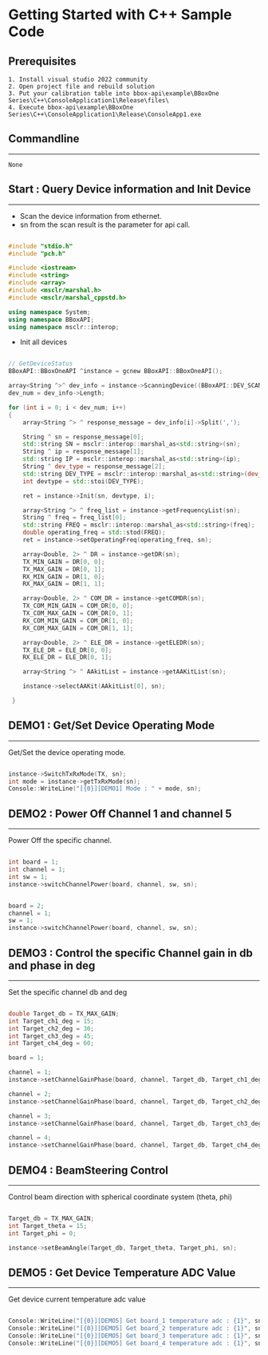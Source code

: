 # Getting Started with C++ Sample Code

## Prerequisites

    1. Install visual studio 2022 community
    2. Open project file and rebuild solution
    3. Put your calibration table into bbox-api\example\BBoxOne Series\C++\ConsoleApplication1\Release\files\
    4. Execute bbox-api\example\BBoxOne Series\C++\ConsoleApplication1\Release\ConsoleApp1.exe

## Commandline

---
    None

## Start : Query Device information and Init Device

---

- Scan the device information from ethernet.
- sn from the scan result is the parameter for api call.

```C++

#include "stdio.h"
#include "pch.h"

#include <iostream>
#include <string>
#include <array>
#include <msclr/marshal.h>
#include <msclr/marshal_cppstd.h>

using namespace System;
using namespace BBoxAPI;
using namespace msclr::interop;

```

- Init all devices

```C++

// GetDeviceStatus
BBoxAPI::BBoxOneAPI ^instance = gcnew BBoxAPI::BBoxOneAPI();

array<String ^>^ dev_info = instance->ScanningDevice((BBoxAPI::DEV_SCAN_MODE)0);
dev_num = dev_info->Length;

for (int i = 0; i < dev_num; i++)
{
    array<String ^> ^ response_message = dev_info[i]->Split(','); 

    String ^ sn = response_message[0];
    std::string SN = msclr::interop::marshal_as<std::string>(sn);
    String ^ ip = response_message[1];
    std::string IP = msclr::interop::marshal_as<std::string>(ip);
    String ^ dev_type = response_message[2];
    std::string DEV_TYPE = msclr::interop::marshal_as<std::string>(dev_type);
    int devtype = std::stoi(DEV_TYPE);

    ret = instance->Init(sn, devtype, i);

    array<String ^> ^ freq_list = instance->getFrequencyList(sn);
    String ^ freq = freq_list[0];
    std::string FREQ = msclr::interop::marshal_as<std::string>(freq);
    double operating_freq = std::stod(FREQ);
    ret = instance->setOperatingFreq(operating_freq, sn);

    array<Double, 2> ^ DR = instance->getDR(sn);
    TX_MIN_GAIN = DR[0, 0];
    TX_MAX_GAIN = DR[0, 1];
    RX_MIN_GAIN = DR[1, 0];
    RX_MAX_GAIN = DR[1, 1];

    array<Double, 2> ^ COM_DR = instance->getCOMDR(sn);
    TX_COM_MIN_GAIN = COM_DR[0, 0];
    TX_COM_MAX_GAIN = COM_DR[0, 1];
    RX_COM_MIN_GAIN = COM_DR[1, 0];
    RX_COM_MAX_GAIN = COM_DR[1, 1];

    array<Double, 2> ^ ELE_DR = instance->getELEDR(sn);
    TX_ELE_DR = ELE_DR[0, 0];
    RX_ELE_DR = ELE_DR[0, 1];

    array<String ^> ^ AAkitList = instance->getAAKitList(sn);

    instance->selectAAKit(AAkitList[0], sn);

 }

```

## DEMO1 : Get/Set Device Operating Mode

---
Get/Set the device operating mode.

```C++

instance->SwitchTxRxMode(TX, sn);
int mode = instance->getTxRxMode(sn);
Console::WriteLine("[{0}][DEMO1] Mode : " + mode, sn);

```

## DEMO2 : Power Off Channel 1 and channel 5

---
Power Off the specific channel.

```C++

int board = 1;
int channel = 1;
int sw = 1;
instance->switchChannelPower(board, channel, sw, sn);


board = 2;
channel = 1;
sw = 1;
instance->switchChannelPower(board, channel, sw, sn);

```

## DEMO3 : Control the specific Channel gain in db and phase in deg

---
Set the specific channel db and deg

```C++

double Target_db = TX_MAX_GAIN;
int Target_ch1_deg = 15;
int Target_ch2_deg = 30;
int Target_ch3_deg = 45;
int Target_ch4_deg = 60;

board = 1;

channel = 1;
instance->setChannelGainPhase(board, channel, Target_db, Target_ch1_deg, sn);

channel = 2;
instance->setChannelGainPhase(board, channel, Target_db, Target_ch2_deg, sn);

channel = 3;
instance->setChannelGainPhase(board, channel, Target_db, Target_ch3_deg, sn);

channel = 4;
instance->setChannelGainPhase(board, channel, Target_db, Target_ch4_deg, sn);

```

## DEMO4 : BeamSteering Control

---
Control beam direction with spherical coordinate system (theta, phi)

```C++

Target_db = TX_MAX_GAIN;
int Target_theta = 15;
int Target_phi = 0;

instance->setBeamAngle(Target_db, Target_theta, Target_phi, sn);

```

## DEMO5 : Get Device Temperature ADC Value

---
Get device current temperature adc value

```C++

Console::WriteLine("[{0}][DEMO5] Get board_1 temperature adc : {1}", sn, instance->getTemperatureADC(sn)[0]);
Console::WriteLine("[{0}][DEMO5] Get board_2 temperature adc : {1}", sn, instance->getTemperatureADC(sn)[1]);
Console::WriteLine("[{0}][DEMO5] Get board_3 temperature adc : {1}", sn, instance->getTemperatureADC(sn)[2]);
Console::WriteLine("[{0}][DEMO5] Get board_4 temperature adc : {1}", sn, instance->getTemperatureADC(sn)[3]);

```
